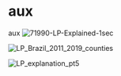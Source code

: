 

# aux
aux
![71990-LP-Explained-1sec](https://user-images.githubusercontent.com/43160181/113434043-4b309600-93ae-11eb-93fd-145b0ba9e23f.gif)


![LP_Brazil_2011_2019_counties](https://user-images.githubusercontent.com/43160181/113435166-42d95a80-93b0-11eb-9cf0-c244c4557671.gif)

![LP_explanation_pt5](https://user-images.githubusercontent.com/43160181/113445022-08c58400-93c3-11eb-8b48-a29699491bb9.png)
